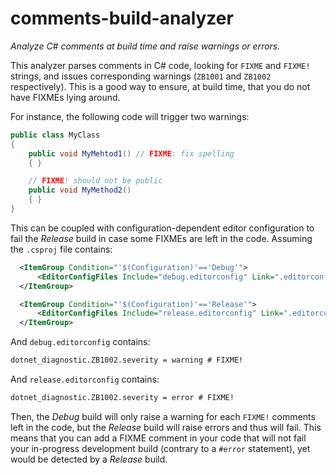 # comments-build-analyzer

*Analyze C# comments at build time and raise warnings or errors.*

This analyzer parses comments in C# code, looking for `FIXME` and `FIXME!` strings, and issues corresponding 
warnings (`ZB1001` and `ZB1002` respectively). This is a good way to ensure, at build time, that you do not
have FIXMEs lying around.

For instance, the following code will trigger two warnings:

```csharp
public class MyClass
{
	public void MyMehtod1() // FIXME: fix spelling
	{ }

	// FIXME! should not be public
	public void MyMethod2()
	{ }
}
```

This can be coupled with configuration-dependent editor configuration to fail the *Release* build in case
some FIXMEs are left in the code. Assuming the `.csproj` file contains:

```xml
  <ItemGroup Condition="'$(Configuration)'=='Debug'">
      <EditorConfigFiles Include="debug.editorconfig" Link=".editorconfig"/>
  </ItemGroup>

  <ItemGroup Condition="'$(Configuration)'=='Release'">
      <EditorConfigFiles Include="release.editorconfig" Link=".editorconfig"/>
  </ItemGroup>
```

And `debug.editorconfig` contains:

```txt
dotnet_diagnostic.ZB1002.severity = warning # FIXME!
```

And `release.editorconfig` contains:

```txt
dotnet_diagnostic.ZB1002.severity = error # FIXME!
```

Then, the *Debug* build will only raise a warning for each `FIXME!` comments left in the code, but the
*Release* build will raise errors and thus will fail. This means that you can add a FIXME comment in
your code that will not fail your in-progress development build (contrary to a `#error` statement),
yet would be detected by a *Release* build.